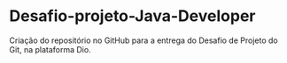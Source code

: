 # Desafio-projeto-Java-Developer
Criação do repositório no GitHub para a entrega do Desafio de Projeto do Git, na plataforma Dio.
